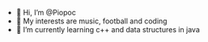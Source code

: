 - 👋 Hi, I’m @Piopoc
- 👀 My interests are music, football and coding 
- 🌱 I’m currently learning c++ and data structures in java

<!---
Piopoc/Piopoc is a ✨ special ✨ repository because its `README.md` (this file) appears on your GitHub profile.
You can click the Preview link to take a look at your changes.
--->
